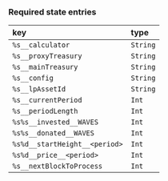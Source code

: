 ### Required state entries

| key                           | type     |
| :---------------------------- | :------- |
| `%s__calculator`              | `String` |
| `%s__proxyTreasury`           | `String` |
| `%s__mainTreasury`            | `String` |
| `%s__config`                  | `String` |
| `%s__lpAssetId`               | `String` |
| `%s__currentPeriod`           | `Int`    |
| `%s__periodLength`            | `Int`    |
| `%s%s__invested__WAVES`       | `Int`    |
| `%s%s__donated__WAVES`        | `Int`    |
| `%s%d__startHeight__<period>` | `Int`    |
| `%s%d__price__<period>`       | `Int`    |
| `%s__nextBlockToProcess`      | `Int`    |
